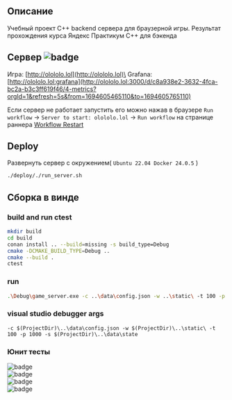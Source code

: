 ## Описание
Учебный проект С++ backend сервера для браузерной игры. Результат прохождения курса Яндекс Практикум C++ для бэкенда

## Сервер ![badge](https://img.shields.io/website?url=http%3A%2F%2Folololo.lol%2Findex.html&label=olololo.lol)
Игра: [http://olololo.lol](http://olololo.lol)\
Grafana: [http://olololo.lol:grafana](http://olololo.lol:3000/d/c8a938e2-3632-4fca-bc2a-b3c3ff619f46/4-metrics?orgId=1&refresh=5s&from=1694605465110&to=1694605765110)

Если сервер не работает запустить его можно нажав в браузере `Run workflow` -> `Server to start: olololo.lol` -> `Run workflow` на странице раннера [Workflow Restart](https://github.com/alec-chicherini/pet-game-cpp-backend/actions/workflows/restart.yaml)

## Deploy
Развернуть сервер с окружением( `Ubuntu 22.04 Docker 24.0.5` )

```bash
./deploy/./run_server.sh
```

## Сборка в винде
### build and run ctest
```bash
mkdir build
cd build
conan install .. --build=missing -s build_type=Debug
cmake -DCMAKE_BUILD_TYPE=Debug ..
cmake --build .
ctest
```
### run
```bash
.\Debug\game_server.exe -c ..\data\config.json -w ..\static\ -t 100 -p 1000 -s ..\data\state
```
### visual studio debugger args
```
-c $(ProjectDir)\..\data\config.json -w $(ProjectDir)\..\static\ -t 100 -p 1000 -s $(ProjectDir)\..\data\state
```

### Юнит тесты
![badge](https://img.shields.io/endpoint?url=https://gist.githubusercontent.com/alec-chicherini/fa7d81fb0caaae8a2790c00d2a20c0d0/raw/test1.json)\
![badge](https://img.shields.io/endpoint?url=https://gist.githubusercontent.com/alec-chicherini/fa7d81fb0caaae8a2790c00d2a20c0d0/raw/test2.json)\
![badge](https://img.shields.io/endpoint?url=https://gist.githubusercontent.com/alec-chicherini/fa7d81fb0caaae8a2790c00d2a20c0d0/raw/test3.json)\
![badge](https://img.shields.io/endpoint?url=https://gist.githubusercontent.com/alec-chicherini/fa7d81fb0caaae8a2790c00d2a20c0d0/raw/test4.json)

